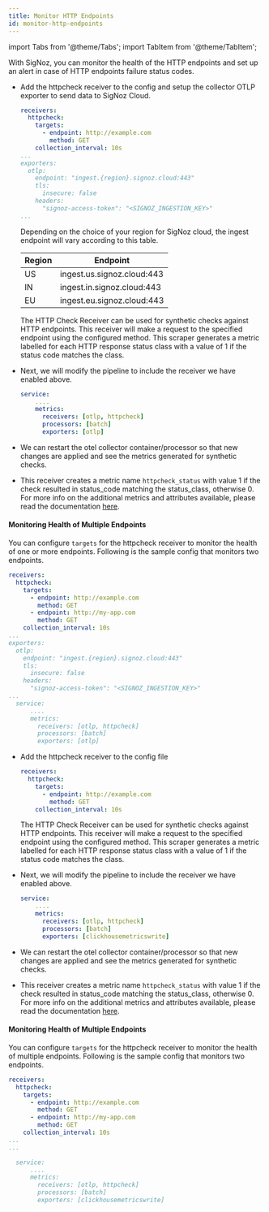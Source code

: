 ```yaml
---
title: Monitor HTTP Endpoints
id: monitor-http-endpoints
---
```


import Tabs from '@theme/Tabs';
import TabItem from '@theme/TabItem';

With SigNoz, you can monitor the health of the HTTP endpoints and set up an alert in case of HTTP endpoints failure status codes.

<Tabs>

<TabItem value="cloud" label="SigNoz Cloud" default>

  * Add the httpcheck receiver to the config and setup the collector OTLP exporter to send data to SigNoz Cloud.

    ```yaml {2-6,9-14}
    receivers:
      httpcheck:
        targets:
          - endpoint: http://example.com
            method: GET
        collection_interval: 10s
    ...
    exporters:
      otlp:
        endpoint: "ingest.{region}.signoz.cloud:443"
        tls:
          insecure: false
        headers:
          "signoz-access-token": "<SIGNOZ_INGESTION_KEY>"
    ...
    ```

    Depending on the choice of your region for SigNoz cloud, the ingest endpoint will vary according to this table.

    | Region | Endpoint |
    | --- | --- |
    | US |	ingest.us.signoz.cloud:443 |
    | IN |	ingest.in.signoz.cloud:443 |
    | EU | ingest.eu.signoz.cloud:443 |

    The HTTP Check Receiver can be used for synthetic checks against HTTP endpoints. This receiver will make a request to the specified endpoint using the configured method. This scraper generates a metric labelled for each HTTP response status class with a value of 1 if the status code matches the class.

  * Next, we will modify the pipeline to include the receiver we have enabled above.

      ```yaml {4}
      service:
          ....
          metrics:
            receivers: [otlp, httpcheck]
            processors: [batch]
            exporters: [otlp]
      ```

  * We can restart the otel collector container/processor so that new changes are applied and see the metrics generated for synthetic checks.

  * This receiver creates a metric name `httpcheck_status` with value 1 if the check resulted in status_code matching the status_class, otherwise 0. For more info on the additional metrics and attributes available, please read the documentation [here](https://github.com/open-telemetry/opentelemetry-collector-contrib/blob/main/receiver/httpcheckreceiver/documentation.md).


#### Monitoring Health of Multiple Endpoints

  You can configure `targets` for the httpcheck receiver to monitor the health of one or more endpoints. Following is the sample config that monitors two endpoints.
  

  ```yaml {2-8,11-16,21,23}
  receivers:
    httpcheck:
      targets:
        - endpoint: http://example.com
          method: GET
        - endpoint: http://my-app.com
          method: GET
      collection_interval: 10s
...
  exporters:
    otlp:
      endpoint: "ingest.{region}.signoz.cloud:443"
      tls:
        insecure: false
      headers:
        "signoz-access-token": "<SIGNOZ_INGESTION_KEY>"
  ...
    service:
        ....
        metrics:
          receivers: [otlp, httpcheck]
          processors: [batch]
          exporters: [otlp]
  ```

</TabItem>

<TabItem value="self-host" label="Self-Host" default>

* Add the httpcheck receiver to the config file
  ```yaml {2-10}
  receivers:
    httpcheck:
      targets:
        - endpoint: http://example.com
          method: GET
      collection_interval: 10s
  ```
  The HTTP Check Receiver can be used for synthetic checks against HTTP endpoints. This receiver will make a request to the specified endpoint using the configured method. This scraper generates a metric labelled for each HTTP response status class with a value of 1 if the status code matches the class.

* Next, we will modify the pipeline to include the receiver we have enabled above.
    ```yaml {4}
    service:
        ....
        metrics:
          receivers: [otlp, httpcheck]
          processors: [batch]
          exporters: [clickhousemetricswrite]
    ```

* We can restart the otel collector container/processor so that new changes are applied and see the metrics generated for synthetic checks.

* This receiver creates a metric name `httpcheck_status` with value 1 if the check resulted in status_code matching the status_class, otherwise 0. For more info on the additional metrics and attributes available, please read the documentation [here](https://github.com/open-telemetry/opentelemetry-collector-contrib/blob/main/receiver/httpcheckreceiver/documentation.md).

#### Monitoring Health of Multiple Endpoints

  You can configure `targets` for the httpcheck receiver to monitor the health of multiple endpoints. Following is the sample config that monitors two endpoints.

  ```yaml {2-8}
  receivers:
    httpcheck:
      targets:
        - endpoint: http://example.com
          method: GET
        - endpoint: http://my-app.com
          method: GET
      collection_interval: 10s
...
  ...

    service:
        ....
        metrics:
          receivers: [otlp, httpcheck]
          processors: [batch]
          exporters: [clickhousemetricswrite]
  ```
</TabItem>
</Tabs>

